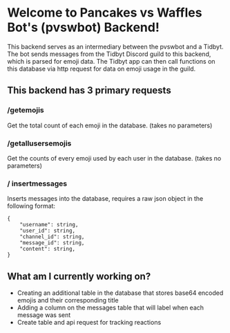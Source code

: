 # Welcome to Pancakes vs Waffles Bot's (pvswbot) Backend!

This backend serves as an intermediary between the pvswbot and a Tidbyt. The bot sends messages from the Tidbyt Discord guild to this backend, which is parsed for emoji data. The Tidbyt app can then call functions on this database via http request for data on emoji usage in the guild.

## This backend has 3 primary requests

### /getemojis 
Get the total count of each emoji in the database. (takes no parameters)

### /getallusersemojis
Get the counts of every emoji used by each user in the database. (takes no parameters)

### / insertmessages
Inserts messages into the database, requires a raw json object in the following format:

```
{
    "username": string,
    "user_id": string,
    "channel_id": string,
    "message_id": string,
    "content": string,
}   
```

## What am I currently working on?
- Creating an additional table in the database that stores base64 encoded emojis and their corresponding title
- Adding a column on the messages table that will label when each message was sent
- Create table and api request for tracking reactions

